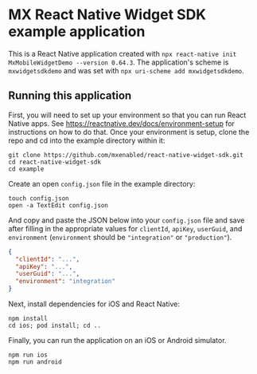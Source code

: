 # MX React Native Widget SDK example application

This is a React Native application created with `npx react-native init
MxMobileWidgetDemo --version 0.64.3`. The application's scheme is
`mxwidgetsdkdemo` and was set with `npx uri-scheme add mxwidgetsdkdemo`.


## Running this application

First, you will need to set up your environment so that you can run React
Native apps. See https://reactnative.dev/docs/environment-setup for
instructions on how to do that. Once your environment is setup, clone the repo
and cd into the example directory within it:

```
git clone https://github.com/mxenabled/react-native-widget-sdk.git
cd react-native-widget-sdk
cd example
```

Create an open `config.json` file in the example directory:

```
touch config.json
open -a TextEdit config.json
```

And copy and paste the JSON below into your `config.json` file and save after
filling in the appropriate values for `clientId`, `apiKey`, `userGuid`, and
`environment` (`environment` should be `"integration"` or `"production"`).

```json
{
  "clientId": "...",
  "apiKey": "...",
  "userGuid": "...",
  "environment": "integration"
}
```

Next, install dependencies for iOS and React Native:

```
npm install
cd ios; pod install; cd ..
```

Finally, you can run the application on an iOS or Android simulator.

```
npm run ios
npm run android
```
